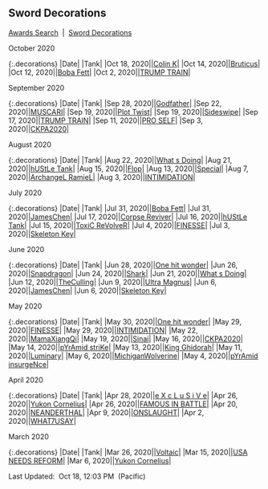 
## Sword Decorations

<p><a href="https://tankpit-analytics.github.io/awards-search">Awards Search</a>&nbsp;&nbsp;|&nbsp;&nbsp;<a href="https://tankpit-analytics.github.io/latest-sword-decorations">Sword Decorations</a></p>

<span class="decorations_month">October 2020</span>

{:.decorations}
|<span class="decorations_date">Date</span>|<span class="decoration">&nbsp;</span>|<span class="tank_col">Tank</span>|
|Oct 18, 2020|<span class="awards-sprite a3-1"></span>|<a target="_blank" href="https://tankpit.com/tank_profile/?tank_id=33506"><span class="purple">Colin K</span><span class="awards-container"><span class="awards-sprite a0-3"></span><span class="awards-sprite a3-1"></span><span class="awards-sprite a5-2"></span></span></a>|
|Oct 14, 2020|<span class="awards-sprite a3-1"></span>|<a target="_blank" href="https://tankpit.com/tank_profile/?tank_id=72619"><span class="blue">Bruticus</span><span class="awards-container"><span class="awards-sprite a0-3"></span><span class="awards-sprite a3-1"></span></span></a>|
|Oct 12, 2020|<span class="awards-sprite a3-2"></span>|<a target="_blank" href="https://tankpit.com/tank_profile/?tank_id=74035"><span class="orange">Boba Fett</span><span class="awards-container"><span class="awards-sprite a0-3"></span><span class="awards-sprite a1-3"></span><span class="awards-sprite a2-1"></span><span class="awards-sprite a3-2"></span><span class="awards-sprite a5-2"></span></span></a>|
|Oct 2, 2020|<span class="awards-sprite a3-2"></span>|<a target="_blank" href="https://tankpit.com/tank_profile/?tank_id=76322"><span class="purple">TRUMP TRAIN</span><span class="awards-container"><span class="awards-sprite a0-3"></span><span class="awards-sprite a1-3"></span><span class="awards-sprite a2-1"></span><span class="awards-sprite a3-2"></span><span class="awards-sprite a5-2"></span></span></a>|

<span class="decorations_month">September 2020</span>

{:.decorations}
|<span class="decorations_date">Date</span>|<span class="decoration">&nbsp;</span>|<span class="tank_col">Tank</span>|
|Sep 28, 2020|<span class="awards-sprite a3-1"></span>|<a target="_blank" href="https://tankpit.com/tank_profile/?tank_id=70152"><span class="red">Godfather</span><span class="awards-container"><span class="awards-sprite a0-3"></span><span class="awards-sprite a3-1"></span><span class="awards-sprite a4-3"></span><span class="awards-sprite a5-2"></span><span class="awards-sprite a6-1"></span><span class="awards-sprite a8-1"></span></span></a>|
|Sep 22, 2020|<span class="awards-sprite a3-1"></span>|<a target="_blank" href="https://tankpit.com/tank_profile/?tank_id=3134"><span class="red">MUSCARI</span><span class="awards-container"><span class="awards-sprite a0-3"></span><span class="awards-sprite a1-3"></span><span class="awards-sprite a2-2"></span><span class="awards-sprite a3-1"></span><span class="awards-sprite a5-3"></span><span class="awards-sprite a7-1"></span></span></a>|
|Sep 19, 2020|<span class="awards-sprite a3-1"></span>|<a target="_blank" href="https://tankpit.com/tank_profile/?tank_id=70190"><span class="red">Plot Twist</span><span class="awards-container"><span class="awards-sprite a0-3"></span><span class="awards-sprite a2-1"></span><span class="awards-sprite a3-1"></span><span class="awards-sprite a4-3"></span><span class="awards-sprite a5-3"></span><span class="awards-sprite a6-1"></span><span class="awards-sprite a8-1"></span></span></a>|
|Sep 19, 2020|<span class="awards-sprite a3-1"></span>|<a target="_blank" href="https://tankpit.com/tank_profile/?tank_id=76251"><span class="blue">Sideswipe</span><span class="awards-container"><span class="awards-sprite a0-3"></span><span class="awards-sprite a1-3"></span><span class="awards-sprite a2-1"></span><span class="awards-sprite a3-1"></span><span class="awards-sprite a5-1"></span></span></a>|
|Sep 17, 2020|<span class="awards-sprite a3-1"></span>|<a target="_blank" href="https://tankpit.com/tank_profile/?tank_id=76322"><span class="purple">TRUMP TRAIN</span><span class="awards-container"><span class="awards-sprite a0-3"></span><span class="awards-sprite a1-3"></span><span class="awards-sprite a2-1"></span><span class="awards-sprite a3-2"></span><span class="awards-sprite a5-2"></span></span></a>|
|Sep 11, 2020|<span class="awards-sprite a3-1"></span>|<a target="_blank" href="https://tankpit.com/tank_profile/?tank_id=59102"><span class="orange">PRO SELF</span><span class="awards-container"><span class="awards-sprite a0-3"></span><span class="awards-sprite a1-3"></span><span class="awards-sprite a2-1"></span><span class="awards-sprite a3-1"></span><span class="awards-sprite a5-3"></span></span></a>|
|Sep 3, 2020|<span class="awards-sprite a3-2"></span>|<a target="_blank" href="https://tankpit.com/tank_profile/?tank_id=70478"><span class="red">CKPA2020</span><span class="awards-container"><span class="awards-sprite a0-3"></span><span class="awards-sprite a1-3"></span><span class="awards-sprite a2-2"></span><span class="awards-sprite a3-2"></span><span class="awards-sprite a5-3"></span></span></a>|

<span class="decorations_month">August 2020</span>

{:.decorations}
|<span class="decorations_date">Date</span>|<span class="decoration">&nbsp;</span>|<span class="tank_col">Tank</span>|
|Aug 22, 2020|<span class="awards-sprite a3-2"></span>|<a target="_blank" href="https://tankpit.com/tank_profile/?tank_id=72687"><span class="red">What s Doing</span><span class="awards-container"><span class="awards-sprite a0-3"></span><span class="awards-sprite a1-3"></span><span class="awards-sprite a2-2"></span><span class="awards-sprite a3-2"></span><span class="awards-sprite a5-1"></span></span></a>|
|Aug 21, 2020|<span class="awards-sprite a3-2"></span>|<a target="_blank" href="https://tankpit.com/tank_profile/?tank_id=72907"><span class="blue">hUStLe Tank</span><span class="awards-container"><span class="awards-sprite a0-3"></span><span class="awards-sprite a1-3"></span><span class="awards-sprite a2-3"></span><span class="awards-sprite a3-2"></span></span></a>|
|Aug 15, 2020|<span class="awards-sprite a3-1"></span>|<a target="_blank" href="https://tankpit.com/tank_profile/?tank_id=70151"><span class="red">Flop</span><span class="awards-container"><span class="awards-sprite a0-3"></span><span class="awards-sprite a1-3"></span><span class="awards-sprite a2-1"></span><span class="awards-sprite a3-1"></span><span class="awards-sprite a5-3"></span></span></a>|
|Aug 13, 2020|<span class="awards-sprite a3-1"></span>|<a target="_blank" href="https://tankpit.com/tank_profile/?tank_id=72550"><span class="blue">Special</span><span class="awards-container"><span class="awards-sprite a0-3"></span><span class="awards-sprite a1-3"></span><span class="awards-sprite a2-1"></span><span class="awards-sprite a3-1"></span></span></a>|
|Aug 7, 2020|<span class="awards-sprite a3-1"></span>|<a target="_blank" href="https://tankpit.com/tank_profile/?tank_id=64199"><span class="blue">ArchangeL RamieL</span><span class="awards-container"><span class="awards-sprite a0-3"></span><span class="awards-sprite a1-3"></span><span class="awards-sprite a2-3"></span><span class="awards-sprite a3-1"></span><span class="awards-sprite a5-1"></span></span></a>|
|Aug 3, 2020|<span class="awards-sprite a3-2"></span>|<a target="_blank" href="https://tankpit.com/tank_profile/?tank_id=6828"><span class="red">INTIMIDATION</span><span class="awards-container"><span class="awards-sprite a0-3"></span><span class="awards-sprite a1-1"></span><span class="awards-sprite a2-2"></span><span class="awards-sprite a3-2"></span><span class="awards-sprite a5-3"></span><span class="awards-sprite a8-1"></span></span></a>|

<span class="decorations_month">July 2020</span>

{:.decorations}
|<span class="decorations_date">Date</span>|<span class="decoration">&nbsp;</span>|<span class="tank_col">Tank</span>|
|Jul 31, 2020|<span class="awards-sprite a3-1"></span>|<a target="_blank" href="https://tankpit.com/tank_profile/?tank_id=74035"><span class="orange">Boba Fett</span><span class="awards-container"><span class="awards-sprite a0-3"></span><span class="awards-sprite a1-3"></span><span class="awards-sprite a2-1"></span><span class="awards-sprite a3-2"></span><span class="awards-sprite a5-2"></span></span></a>|
|Jul 31, 2020|<span class="awards-sprite a3-2"></span>|<a target="_blank" href="https://tankpit.com/tank_profile/?tank_id=72302"><span class="orange">JamesChen</span><span class="awards-container"><span class="awards-sprite a0-3"></span><span class="awards-sprite a1-3"></span><span class="awards-sprite a2-3"></span><span class="awards-sprite a3-2"></span><span class="awards-sprite a5-1"></span></span></a>|
|Jul 17, 2020|<span class="awards-sprite a3-1"></span>|<a target="_blank" href="https://tankpit.com/tank_profile/?tank_id=70106"><span class="red">Corpse Reviver</span><span class="awards-container"><span class="awards-sprite a0-3"></span><span class="awards-sprite a1-2"></span><span class="awards-sprite a2-2"></span><span class="awards-sprite a3-1"></span><span class="awards-sprite a4-3"></span><span class="awards-sprite a5-3"></span><span class="awards-sprite a6-1"></span><span class="awards-sprite a7-1"></span></span></a>|
|Jul 16, 2020|<span class="awards-sprite a3-1"></span>|<a target="_blank" href="https://tankpit.com/tank_profile/?tank_id=72907"><span class="blue">hUStLe Tank</span><span class="awards-container"><span class="awards-sprite a0-3"></span><span class="awards-sprite a1-3"></span><span class="awards-sprite a2-3"></span><span class="awards-sprite a3-2"></span></span></a>|
|Jul 15, 2020|<span class="awards-sprite a3-1"></span>|<a target="_blank" href="https://tankpit.com/tank_profile/?tank_id=72488"><span class="blue">ToxiC ReVolveR</span><span class="awards-container"><span class="awards-sprite a0-3"></span><span class="awards-sprite a1-2"></span><span class="awards-sprite a2-1"></span><span class="awards-sprite a3-1"></span><span class="awards-sprite a4-3"></span><span class="awards-sprite a5-3"></span></span></a>|
|Jul 4, 2020|<span class="awards-sprite a3-2"></span>|<a target="_blank" href="https://tankpit.com/tank_profile/?tank_id=71956"><span class="red">FINESSE</span><span class="awards-container"><span class="awards-sprite a0-3"></span><span class="awards-sprite a1-1"></span><span class="awards-sprite a2-3"></span><span class="awards-sprite a3-2"></span><span class="awards-sprite a4-3"></span><span class="awards-sprite a5-3"></span><span class="awards-sprite a7-1"></span><span class="awards-sprite a8-1"></span></span></a>|
|Jul 3, 2020|<span class="awards-sprite a3-2"></span>|<a target="_blank" href="https://tankpit.com/tank_profile/?tank_id=70378"><span class="purple">Skeleton Key</span><span class="awards-container"><span class="awards-sprite a0-3"></span><span class="awards-sprite a1-1"></span><span class="awards-sprite a2-1"></span><span class="awards-sprite a3-2"></span><span class="awards-sprite a4-3"></span><span class="awards-sprite a5-3"></span><span class="awards-sprite a6-1"></span><span class="awards-sprite a7-1"></span></span></a>|

<span class="decorations_month">June 2020</span>

{:.decorations}
|<span class="decorations_date">Date</span>|<span class="decoration">&nbsp;</span>|<span class="tank_col">Tank</span>|
|Jun 28, 2020|<span class="awards-sprite a3-2"></span>|<a target="_blank" href="https://tankpit.com/tank_profile/?tank_id=71596"><span class="orange">One hit wonder</span><span class="awards-container"><span class="awards-sprite a0-3"></span><span class="awards-sprite a1-3"></span><span class="awards-sprite a2-2"></span><span class="awards-sprite a3-2"></span></span></a>|
|Jun 26, 2020|<span class="awards-sprite a3-1"></span>|<a target="_blank" href="https://tankpit.com/tank_profile/?tank_id=22351"><span class="blue">Snapdragon</span><span class="awards-container"><span class="awards-sprite a0-3"></span><span class="awards-sprite a1-1"></span><span class="awards-sprite a2-2"></span><span class="awards-sprite a3-1"></span><span class="awards-sprite a5-2"></span></span></a>|
|Jun 24, 2020|<span class="awards-sprite a3-1"></span>|<a target="_blank" href="https://tankpit.com/tank_profile/?tank_id=27445"><span class="orange">Shark</span><span class="awards-container"><span class="awards-sprite a0-3"></span><span class="awards-sprite a1-3"></span><span class="awards-sprite a2-3"></span><span class="awards-sprite a3-1"></span></span></a>|
|Jun 21, 2020|<span class="awards-sprite a3-1"></span>|<a target="_blank" href="https://tankpit.com/tank_profile/?tank_id=72687"><span class="red">What s Doing</span><span class="awards-container"><span class="awards-sprite a0-3"></span><span class="awards-sprite a1-3"></span><span class="awards-sprite a2-2"></span><span class="awards-sprite a3-2"></span><span class="awards-sprite a5-1"></span></span></a>|
|Jun 12, 2020|<span class="awards-sprite a3-1"></span>|<a target="_blank" href="https://tankpit.com/tank_profile/?tank_id=24468"><span class="orange">TheCulling</span><span class="awards-container"><span class="awards-sprite a0-3"></span><span class="awards-sprite a1-2"></span><span class="awards-sprite a2-2"></span><span class="awards-sprite a3-1"></span></span></a>|
|Jun 9, 2020|<span class="awards-sprite a3-1"></span>|<a target="_blank" href="https://tankpit.com/tank_profile/?tank_id=8494"><span class="blue">Ultra Magnus</span><span class="awards-container"><span class="awards-sprite a0-3"></span><span class="awards-sprite a2-2"></span><span class="awards-sprite a3-1"></span><span class="awards-sprite a5-2"></span></span></a>|
|Jun 6, 2020|<span class="awards-sprite a3-1"></span>|<a target="_blank" href="https://tankpit.com/tank_profile/?tank_id=72302"><span class="orange">JamesChen</span><span class="awards-container"><span class="awards-sprite a0-3"></span><span class="awards-sprite a1-3"></span><span class="awards-sprite a2-3"></span><span class="awards-sprite a3-2"></span><span class="awards-sprite a5-1"></span></span></a>|
|Jun 6, 2020|<span class="awards-sprite a3-1"></span>|<a target="_blank" href="https://tankpit.com/tank_profile/?tank_id=70378"><span class="purple">Skeleton Key</span><span class="awards-container"><span class="awards-sprite a0-3"></span><span class="awards-sprite a1-1"></span><span class="awards-sprite a2-1"></span><span class="awards-sprite a3-2"></span><span class="awards-sprite a4-3"></span><span class="awards-sprite a5-3"></span><span class="awards-sprite a6-1"></span><span class="awards-sprite a7-1"></span></span></a>|

<span class="decorations_month">May 2020</span>

{:.decorations}
|<span class="decorations_date">Date</span>|<span class="decoration">&nbsp;</span>|<span class="tank_col">Tank</span>|
|May 30, 2020|<span class="awards-sprite a3-1"></span>|<a target="_blank" href="https://tankpit.com/tank_profile/?tank_id=71596"><span class="orange">One hit wonder</span><span class="awards-container"><span class="awards-sprite a0-3"></span><span class="awards-sprite a1-3"></span><span class="awards-sprite a2-2"></span><span class="awards-sprite a3-2"></span></span></a>|
|May 29, 2020|<span class="awards-sprite a3-1"></span>|<a target="_blank" href="https://tankpit.com/tank_profile/?tank_id=71956"><span class="red">FINESSE</span><span class="awards-container"><span class="awards-sprite a0-3"></span><span class="awards-sprite a1-1"></span><span class="awards-sprite a2-3"></span><span class="awards-sprite a3-2"></span><span class="awards-sprite a4-3"></span><span class="awards-sprite a5-3"></span><span class="awards-sprite a7-1"></span><span class="awards-sprite a8-1"></span></span></a>|
|May 29, 2020|<span class="awards-sprite a3-1"></span>|<a target="_blank" href="https://tankpit.com/tank_profile/?tank_id=6828"><span class="red">INTIMIDATION</span><span class="awards-container"><span class="awards-sprite a0-3"></span><span class="awards-sprite a1-1"></span><span class="awards-sprite a2-2"></span><span class="awards-sprite a3-2"></span><span class="awards-sprite a5-3"></span><span class="awards-sprite a8-1"></span></span></a>|
|May 22, 2020|<span class="awards-sprite a3-1"></span>|<a target="_blank" href="https://tankpit.com/tank_profile/?tank_id=68310"><span class="purple">MamaXiangQi</span><span class="awards-container"><span class="awards-sprite a0-3"></span><span class="awards-sprite a1-2"></span><span class="awards-sprite a2-3"></span><span class="awards-sprite a3-1"></span><span class="awards-sprite a5-1"></span><span class="awards-sprite a6-1"></span></span></a>|
|May 19, 2020|<span class="awards-sprite a3-1"></span>|<a target="_blank" href="https://tankpit.com/tank_profile/?tank_id=73113"><span class="orange">Sinai</span><span class="awards-container"><span class="awards-sprite a0-3"></span><span class="awards-sprite a1-3"></span><span class="awards-sprite a2-3"></span><span class="awards-sprite a3-1"></span></span></a>|
|May 16, 2020|<span class="awards-sprite a3-1"></span>|<a target="_blank" href="https://tankpit.com/tank_profile/?tank_id=70478"><span class="red">CKPA2020</span><span class="awards-container"><span class="awards-sprite a0-3"></span><span class="awards-sprite a1-3"></span><span class="awards-sprite a2-2"></span><span class="awards-sprite a3-2"></span><span class="awards-sprite a5-3"></span></span></a>|
|May 14, 2020|<span class="awards-sprite a3-1"></span>|<a target="_blank" href="https://tankpit.com/tank_profile/?tank_id=70181"><span class="orange">pYrAmid striKe</span><span class="awards-container"><span class="awards-sprite a0-3"></span><span class="awards-sprite a1-2"></span><span class="awards-sprite a2-2"></span><span class="awards-sprite a3-1"></span><span class="awards-sprite a5-2"></span></span></a>|
|May 13, 2020|<span class="awards-sprite a3-2"></span>|<a target="_blank" href="https://tankpit.com/tank_profile/?tank_id=59156"><span class="orange">King Ghidorah</span><span class="awards-container"><span class="awards-sprite a0-3"></span><span class="awards-sprite a1-3"></span><span class="awards-sprite a2-2"></span><span class="awards-sprite a3-2"></span><span class="awards-sprite a4-3"></span><span class="awards-sprite a5-2"></span><span class="awards-sprite a8-1"></span></span></a>|
|May 11, 2020|<span class="awards-sprite a3-2"></span>|<a target="_blank" href="https://tankpit.com/tank_profile/?tank_id=33699"><span class="purple">Luminary</span><span class="awards-container"><span class="awards-sprite a0-3"></span><span class="awards-sprite a1-3"></span><span class="awards-sprite a2-3"></span><span class="awards-sprite a3-2"></span><span class="awards-sprite a5-2"></span></span></a>|
|May 6, 2020|<span class="awards-sprite a3-1"></span>|<a target="_blank" href="https://tankpit.com/tank_profile/?tank_id=8232"><span class="blue">MichiganWolverine</span><span class="awards-container"><span class="awards-sprite a0-2"></span><span class="awards-sprite a1-2"></span><span class="awards-sprite a2-1"></span><span class="awards-sprite a3-1"></span></span></a>|
|May 4, 2020|<span class="awards-sprite a3-1"></span>|<a target="_blank" href="https://tankpit.com/tank_profile/?tank_id=70171"><span class="orange">pYrAmid insurgeNce</span><span class="awards-container"><span class="awards-sprite a0-3"></span><span class="awards-sprite a2-2"></span><span class="awards-sprite a3-1"></span><span class="awards-sprite a5-3"></span></span></a>|

<span class="decorations_month">April 2020</span>

{:.decorations}
|<span class="decorations_date">Date</span>|<span class="decoration">&nbsp;</span>|<span class="tank_col">Tank</span>|
|Apr 28, 2020|<span class="awards-sprite a3-1"></span>|<a target="_blank" href="https://tankpit.com/tank_profile/?tank_id=64570"><span class="purple">e X c L u S i V e</span><span class="awards-container"><span class="awards-sprite a0-3"></span><span class="awards-sprite a3-1"></span><span class="awards-sprite a4-3"></span><span class="awards-sprite a5-1"></span><span class="awards-sprite a7-1"></span></span></a>|
|Apr 26, 2020|<span class="awards-sprite a3-2"></span>|<a target="_blank" href="https://tankpit.com/tank_profile/?tank_id=70191"><span class="blue">Yukon Cornelius</span><span class="awards-container"><span class="awards-sprite a0-3"></span><span class="awards-sprite a1-3"></span><span class="awards-sprite a2-3"></span><span class="awards-sprite a3-2"></span></span></a>|
|Apr 26, 2020|<span class="awards-sprite a3-1"></span>|<a target="_blank" href="https://tankpit.com/tank_profile/?tank_id=60638"><span class="purple">FAMOUS IN BATTLE</span><span class="awards-container"><span class="awards-sprite a0-3"></span><span class="awards-sprite a1-2"></span><span class="awards-sprite a2-1"></span><span class="awards-sprite a3-1"></span><span class="awards-sprite a5-3"></span></span></a>|
|Apr 20, 2020|<span class="awards-sprite a3-1"></span>|<a target="_blank" href="https://tankpit.com/tank_profile/?tank_id=70441"><span class="red">NEANDERTHAL</span><span class="awards-container"><span class="awards-sprite a0-3"></span><span class="awards-sprite a1-3"></span><span class="awards-sprite a2-1"></span><span class="awards-sprite a3-1"></span><span class="awards-sprite a4-3"></span><span class="awards-sprite a5-3"></span></span></a>|
|Apr 9, 2020|<span class="awards-sprite a3-2"></span>|<a target="_blank" href="https://tankpit.com/tank_profile/?tank_id=71827"><span class="purple">ONSLAUGHT</span><span class="awards-container"><span class="awards-sprite a0-3"></span><span class="awards-sprite a2-1"></span><span class="awards-sprite a3-2"></span><span class="awards-sprite a5-2"></span></span></a>|
|Apr 2, 2020|<span class="awards-sprite a3-1"></span>|<a target="_blank" href="https://tankpit.com/tank_profile/?tank_id=62270"><span class="blue">WHAT7USAY</span><span class="awards-container"><span class="awards-sprite a0-3"></span><span class="awards-sprite a1-3"></span><span class="awards-sprite a2-1"></span><span class="awards-sprite a3-1"></span></span></a>|

<span class="decorations_month">March 2020</span>

{:.decorations}
|<span class="decorations_date">Date</span>|<span class="decoration">&nbsp;</span>|<span class="tank_col">Tank</span>|
|Mar 26, 2020|<span class="awards-sprite a3-3"></span>|<a target="_blank" href="https://tankpit.com/tank_profile/?tank_id=70273"><span class="blue">Voltaic</span><span class="awards-container"><span class="awards-sprite a0-3"></span><span class="awards-sprite a1-3"></span><span class="awards-sprite a3-3"></span><span class="awards-sprite a4-3"></span></span></a>|
|Mar 15, 2020|<span class="awards-sprite a3-3"></span>|<a target="_blank" href="https://tankpit.com/tank_profile/?tank_id=2412"><span class="red">USA NEEDS REFORM</span><span class="awards-container"><span class="awards-sprite a0-3"></span><span class="awards-sprite a1-3"></span><span class="awards-sprite a2-3"></span><span class="awards-sprite a3-3"></span><span class="awards-sprite a5-2"></span></span></a>|
|Mar 6, 2020|<span class="awards-sprite a3-1"></span>|<a target="_blank" href="https://tankpit.com/tank_profile/?tank_id=70191"><span class="blue">Yukon Cornelius</span><span class="awards-container"><span class="awards-sprite a0-3"></span><span class="awards-sprite a1-3"></span><span class="awards-sprite a2-3"></span><span class="awards-sprite a3-2"></span></span></a>|



<p class="last_updated"><span class="last_updated">Last Updated:&nbsp;&nbsp;Oct 18, 12:03 PM&nbsp;&nbsp;(Pacific)</span></p>


